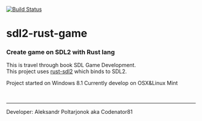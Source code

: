 [![Build Status](https://travis-ci.org/Codenator81/sdl2-rust-game.png?branch=master)](https://travis-ci.org/Codenator81/sdl2-rust-game)
<br>
# sdl2-rust-game
<h3>Create game on SDL2 with Rust lang</h3>

This is travel through book SDL Game Development.<br>
This project uses [rust-sdl2](https://github.com/AngryLawyer/rust-sdl2) which binds to SDL2.<br>

Project started on Windows 8.1
Currently develop on OSX&Linux Mint

<br>
<hr>
Developer:
Aleksandr Poltarjonok aka Codenator81

<br>